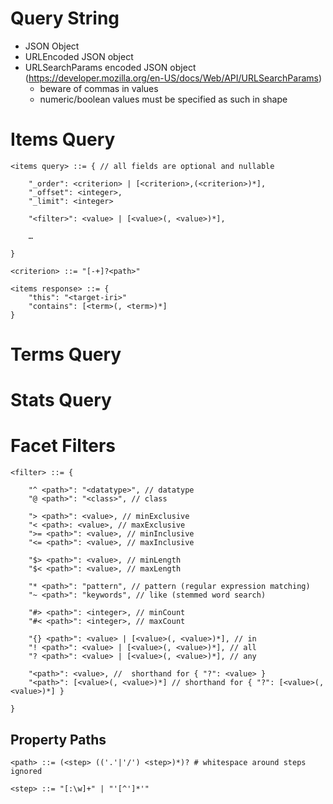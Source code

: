 # Query String

- JSON Object
- URLEncoded JSON object
- URLSearchParams encoded JSON object (https://developer.mozilla.org/en-US/docs/Web/API/URLSearchParams)
    - beware of commas in values
    - numeric/boolean values must be specified as such in shape
    
# Items Query

    <items query> ::= { // all fields are optional and nullable
    
        "_order": <criterion> | [<criterion>,(<criterion>)*],
        "_offset": <integer>,
        "_limit": <integer>
        
        "<filter>": <value> | [<value>(, <value>)*],
        
        …
        
    }

    <criterion> ::= "[-+]?<path>"

    <items response> ::= {
        "this": "<target-iri>"
        "contains": [<term>(, <term>)*]
    }
    
    
# Terms Query

# Stats Query
 
 
# Facet Filters

```
<filter> ::= {

    "^ <path>": "<datatype>", // datatype
    "@ <path>": "<class>", // class
    
    "> <path>": <value>, // minExclusive
    "< <path>: <value>, // maxExclusive
    ">= <path>": <value>, // minInclusive
    "<= <path>": <value>, // maxInclusive
    
    "$> <path>": <value>, // minLength
    "$< <path>": <value>, // maxLength
    
    "* <path>": "pattern", // pattern (regular expression matching)
    "~ <path>": "keywords", // like (stemmed word search)
    
    "#> <path>": <integer>, // minCount
    "#< <path>": <integer>, // maxCount
    
    "{} <path>": <value> | [<value>(, <value>)*], // in
    "! <path>": <value> | [<value>(, <value>)*], // all
    "? <path>": <value> | [<value>(, <value>)*], // any
        
    "<path>": <value>, //  shorthand for { "?": <value> }
    "<path>": [<value>(, <value>)*] // shorthand for { "?": [<value>(, <value>)*] }
    
}
```

## Property Paths

```
<path> ::= (<step> (('.'|'/') <step>)*)? # whitespace around steps ignored

<step> ::= "[:\w]+" | "'[^']*'"
```
